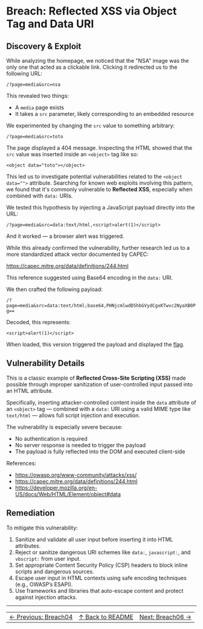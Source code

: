 # Breach: Reflected XSS via Object Tag and Data URI

## Discovery & Exploit

While analyzing the homepage, we noticed that the "NSA" image was the only one that acted as a clickable link. Clicking it redirected us to the following URL:

``/?page=media&src=nsa``

This revealed two things:

- A `media` page exists
- It takes a `src` parameter, likely corresponding to an embedded resource

We experimented by changing the `src` value to something arbitrary:

``/?page=media&src=toto``

The page displayed a 404 message. Inspecting the HTML showed that the `src` value was inserted inside an `<object>` tag like so:

``<object data="toto"></object>``

This led us to investigate potential vulnerabilities related to the `<object data="">` attribute. Searching for known web exploits involving this pattern, we found that it's commonly vulnerable to **Reflected XSS**, especially when combined with `data:` URIs.

We tested this hypothesis by injecting a JavaScript payload directly into the URL:

``/?page=media&src=data:text/html,<script>alert(1)</script>``

And it worked — a browser alert was triggered.

While this already confirmed the vulnerability, further research led us to a more standardized attack vector documented by CAPEC:

https://capec.mitre.org/data/definitions/244.html

This reference suggested using Base64 encoding in the `data:` URI.

We then crafted the following payload:

``/?page=media&src=data:text/html;base64,PHNjcmlwdD5hbGVydCgxKTwvc2NyaXB0Pg==``

Decoded, this represents:

``<script>alert(1)</script>``

When loaded, this version triggered the payload and displayed the [flag](../flag).


## Vulnerability Details

This is a classic example of **Reflected Cross-Site Scripting (XSS)** made possible through improper sanitization of user-controlled input passed into an HTML attribute.

Specifically, inserting attacker-controlled content inside the `data` attribute of an `<object>` tag — combined with a `data:` URI using a valid MIME type like `text/html` — allows full script injection and execution.

The vulnerability is especially severe because:

- No authentication is required
- No server response is needed to trigger the payload
- The payload is fully reflected into the DOM and executed client-side

References:

- https://owasp.org/www-community/attacks/xss/
- https://capec.mitre.org/data/definitions/244.html
- https://developer.mozilla.org/en-US/docs/Web/HTML/Element/object#data

## Remediation

To mitigate this vulnerability:

1. Sanitize and validate all user input before inserting it into HTML attributes.
2. Reject or sanitize dangerous URI schemes like `data:`, `javascript:`, and `vbscript:` from user input.
3. Set appropriate Content Security Policy (CSP) headers to block inline scripts and dangerous sources.
4. Escape user input in HTML contexts using safe encoding techniques (e.g., OWASP’s ESAPI).
5. Use frameworks and libraries that auto-escape content and protect against injection attacks.

---

<table width="100%">
  <tr>
    <td align="left"><a href="../../Breach04_HiddenFieldEmailManipulation/Ressources/writeup.md">← Previous: Breach04</a></td>
    <td align="center"><a href="../../README.md">↑ Back to README</a></td>
    <td align="right"><a href="../../Breach06_OpenRedirectSiteParameter/Ressources/writeup.md">Next: Breach06 →</a></td>
  </tr>
</table>
